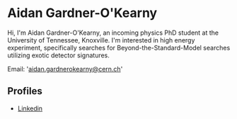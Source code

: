 # Aidan Gardner-O'Kearny


Hi, I'm Aidan Gardner-O'Kearny, an incoming physics PhD student at the University of Tennessee, Knoxville. I'm interested in high energy experiment, specifically searches for Beyond-the-Standard-Model searches utilizing exotic detector signatures.


Email: 'aidan.gardnerokearny@cern.ch'

## Profiles
- [Linkedin](www.linkedin.com/in/aidangardnerokearny/)
